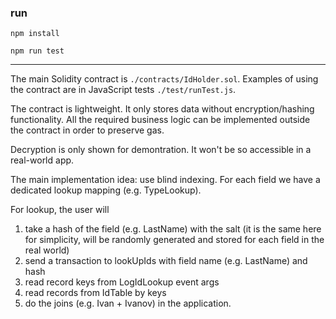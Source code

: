 ### run

```npm install```

```npm run test```
___

The main Solidity contract is ```./contracts/IdHolder.sol```. Examples of using the contract are in JavaScript tests ```./test/runTest.js```.

The contract is lightweight. It only stores data without encryption/hashing functionality. All the required business logic can be implemented outside the contract in order to preserve gas. 

Decryption is only shown for demontration. It won't be so accessible in a real-world app.

The main implementation idea: use blind indexing. For each field we have a dedicated lookup mapping (e.g. TypeLookup).

For lookup, the user will 

1. take a hash of the field (e.g. LastName) with the salt (it is the same here for simplicity, will be randomly generated and stored for each field in the real world)
2. send a transaction to lookUpIds with field name (e.g. LastName) and hash
3. read record keys from LogIdLookup event args
4. read records from IdTable by keys
5. do the joins (e.g. Ivan + Ivanov) in the application.
